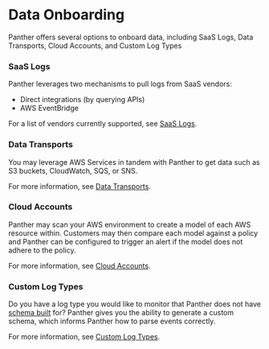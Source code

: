 # Data Onboarding

Panther offers several options to onboard data, including SaaS Logs, Data Transports, Cloud Accounts, and Custom Log Types

### SaaS Logs

Panther leverages two mechanisms to pull logs from SaaS vendors:&#x20;

* Direct integrations (by querying APIs)
* AWS EventBridge

For a list of vendors currently supported, see [SaaS Logs](saas-logs/).

### Data Transports

You may leverage AWS Services in tandem with Panther to get data such as S3 buckets, CloudWatch, SQS, or SNS.

For more information, see [Data Transports](data-transports/).

### Cloud Accounts

Panther may scan your AWS environment to create a model of each AWS resource within. Customers may then compare each model against a policy and Panther can be configured to trigger an alert if the model does not adhere to the policy.

For more information, see [Cloud Accounts](setup-cloud-accounts.md).

### Custom Log Types

Do you have a log type you would like to monitor that Panther does not have [schema built](https://docs.runpanther.io/data-onboarding/supported-logs) for? Panther gives you the ability to generate a custom schema, which informs Panther how to parse events correctly.

For more information, see [Custom Log Types](custom-log-types/).



